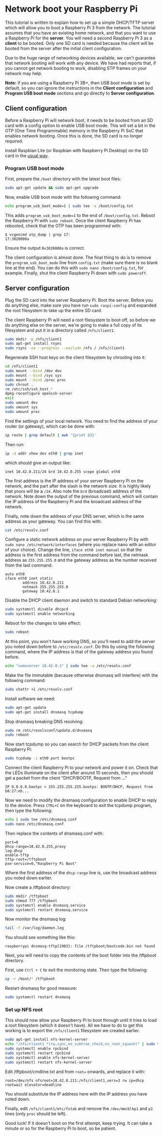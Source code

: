 # Network boot your Raspberry Pi

This tutorial is written to explain how to set up a simple DHCP/TFTP server which will allow you to boot a Raspberry Pi 3 from the network. The tutorial assumes that you have an existing home network, and that you want to use a Raspberry Pi for the **server**. You will need a second Raspberry Pi 3 as a **client** to be booted. Only one SD card is needed because the client will be booted from the server after the initial client configuration.

Due to the huge range of networking devices available, we can't guarantee that network booting will work with any device. We have had reports that, if you cannot get network booting to work, disabling STP frames on your network may help.

**Note:** if you are using a Raspberry Pi 3B+, then USB boot mode is set by default, so you can ignore the instructions in the **Client configuration** and **Program USB boot mode** sections and go directly to **Server configuration**.

## Client configuration
Before a Raspberry Pi will network boot, it needs to be booted from an SD card with a config option to enable USB boot mode. This will set a bit in the OTP (One Time Programmable) memory in the Raspberry Pi SoC that enables network booting. Once this is done, the SD card is no longer required. 

Install Raspbian Lite (or Raspbian with Raspberry Pi Desktop) on the SD card in the [usual way](../../../../installation/installing-images). 

### Program USB boot mode

First, prepare the `/boot` directory with the latest boot files:

```bash
sudo apt-get update && sudo apt-get upgrade
```

Now, enable USB boot mode with the following command:

```bash
echo program_usb_boot_mode=1 | sudo tee -a /boot/config.txt
```

This adds `program_usb_boot_mode=1` to the end of `/boot/config.txt`. Reboot the Raspberry Pi with `sudo reboot`. Once the client Raspberry Pi has rebooted, check that the OTP has been programmed with:

```
$ vcgencmd otp_dump | grep 17:
17:3020000a
```

Ensure the output `0x3020000a` is correct.

The client configuration is almost done. The final thing to do is to remove the `program_usb_boot_mode` line from `config.txt` (make sure there is no blank line at the end). You can do this with `sudo nano /boot/config.txt`, for example. Finally, shut the client Raspberry Pi down with `sudo poweroff`.

## Server configuration
Plug the SD card into the server Raspberry Pi. Boot the server. Before you do anything else, make sure you have run `sudo raspi-config` and expanded the root filesystem to take up the entire SD card.

The client Raspberry Pi will need a root filesystem to boot off, so before we do anything else on the server, we're going to make a full copy of its filesystem and put it in a directory called `/nfs/client1`.

```bash
sudo mkdir -p /nfs/client1
sudo apt-get install rsync
sudo rsync -xa --progress --exclude /nfs / /nfs/client1
```

Regenerate SSH host keys on the client filesystem by chrooting into it:

```bash
cd /nfs/client1
sudo mount --bind /dev dev
sudo mount --bind /sys sys
sudo mount --bind /proc proc
sudo chroot .
rm /etc/ssh/ssh_host_*
dpkg-reconfigure openssh-server
exit
sudo umount dev
sudo umount sys
sudo umount proc
```

Find the settings of your local network. You need to find the address of your router (or gateway), which can be done with:

```bash
ip route | grep default | awk '{print $3}'
```

Then run:

```bash
ip -4 addr show dev eth0 | grep inet
```

which should give an output like:

```
inet 10.42.0.211/24 brd 10.42.0.255 scope global eth0
```

The first address is the IP address of your server Raspberry Pi on the network, and the part after the slash is the network size. It is highly likely that yours will be a `/24`. Also note the `brd` (broadcast) address of the network. Note down the output of the previous command, which will contain the IP address of the Raspberry Pi and the broadcast address of the network.

Finally, note down the address of your DNS server, which is the same address as your gateway. You can find this with:

```bash
cat /etc/resolv.conf
```

Configure a static network address on your server Raspberry Pi by with `sudo nano /etc/network/interfaces` (where you replace nano with an editor of your choice). Change the line, `iface eth0 inet manual` so that the address is the first address from the command before last, the netmask address as `255.255.255.0` and the gateway address as the number received from the last command. 

```
auto eth0
iface eth0 inet static 
        address 10.42.0.211
        netmask 255.255.255.0
        gateway 10.42.0.1
```

Disable the DHCP client daemon and switch to standard Debian networking:

```bash
sudo systemctl disable dhcpcd
sudo systemctl enable networking
```

Reboot for the changes to take effect:
```bash
sudo reboot
```

At this point, you won't have working DNS, so you'll need to add the server you noted down before to `/etc/resolv.conf`. Do this by using the following command, where the IP address is that of the gateway address you found before.

```bash
echo "nameserver 10.42.0.1" | sudo tee -a /etc/resolv.conf
```

Make the file immutable (because otherwise dnsmasq will interfere) with the following command:

```bash
sudo chattr +i /etc/resolv.conf
```

Install software we need:

```bash
sudo apt-get update
sudo apt-get install dnsmasq tcpdump
```

Stop dnsmasq breaking DNS resolving:

```bash
sudo rm /etc/resolvconf/update.d/dnsmasq
sudo reboot
```

Now start tcpdump so you can search for DHCP packets from the client Raspberry Pi:

```bash
sudo tcpdump -i eth0 port bootpc
```

Connect the client Raspberry Pi to your network and power it on. Check that the LEDs illuminate on the client after around 10 seconds, then you should get a packet from the client "DHCP/BOOTP, Request from ..."

```
IP 0.0.0.0.bootpc > 255.255.255.255.bootps: BOOTP/DHCP, Request from b8:27:eb...
```

Now we need to modify the dnsmasq configuration to enable DHCP to reply to the device. Press `CTRL+C` on the keyboard to exit the tcpdump program, then type the following:

```bash
echo | sudo tee /etc/dnsmasq.conf
sudo nano /etc/dnsmasq.conf
```

Then replace the contents of dnsmasq.conf with:

```
port=0
dhcp-range=10.42.0.255,proxy
log-dhcp
enable-tftp
tftp-root=/tftpboot
pxe-service=0,"Raspberry Pi Boot"
```

Where the first address of the `dhcp-range` line is, use the broadcast address you noted down earlier.

Now create a /tftpboot directory:

```bash
sudo mkdir /tftpboot
sudo chmod 777 /tftpboot
sudo systemctl enable dnsmasq.service
sudo systemctl restart dnsmasq.service
```

Now monitor the dnsmasq log:

```bash
tail -F /var/log/daemon.log
```

You should see something like this:

```
raspberrypi dnsmasq-tftp[1903]: file /tftpboot/bootcode.bin not found
```

Next, you will need to copy the contents of the boot folder into the /tftpboot directory.

First, use `Ctrl + C` to exit the monitoring state. Then type the following: 

```bash
cp -r /boot/* /tftpboot
```

Restart dnsmasq for good measure:

```bash
sudo systemctl restart dnsmasq
```

### Set up NFS root

This should now allow your Raspberry Pi to boot through until it tries to load a root filesystem (which it doesn't have). All we have to do to get this working is to export the `/nfs/client1` filesystem we created earlier.

```bash
sudo apt-get install nfs-kernel-server
echo "/nfs/client1 *(rw,sync,no_subtree_check,no_root_squash)" | sudo tee -a /etc/exports
sudo systemctl enable rpcbind
sudo systemctl restart rpcbind
sudo systemctl enable nfs-kernel-server
sudo systemctl restart nfs-kernel-server
```

Edit /tftpboot/cmdline.txt and from `root=` onwards, and replace it with:

```
root=/dev/nfs nfsroot=10.42.0.211:/nfs/client1,vers=3 rw ip=dhcp rootwait elevator=deadline
```

You should substitute the IP address here with the IP address you have noted down.

Finally, edit `/nfs/client1/etc/fstab` and remove the `/dev/mmcblkp1` and `p2` lines (only `proc` should be left).

Good luck! If it doesn't boot on the first attempt, keep trying. It can take a minute or so for the Raspberry Pi to boot, so be patient.
